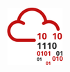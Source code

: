![TryHackMe Stats](https://raw.githubusercontent.com/CyberGuardianx/CyberGuardianx/master/assets/thm_propic.png)
